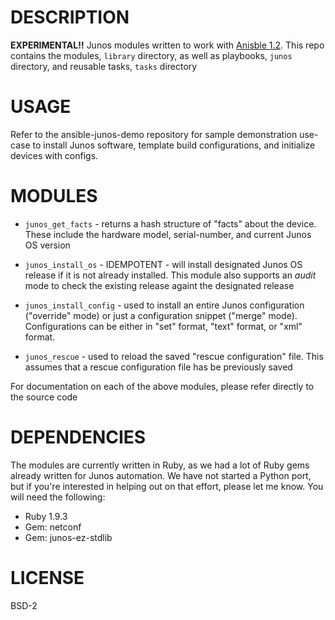 DESCRIPTION
===========

__EXPERIMENTAL!!__  Junos modules written to work with [Anisble 1.2](http://www.ansibleworks.com).  This repo contains the modules, `library` directory, as well as playbooks, `junos` directory, and reusable tasks, `tasks` directory

USAGE
=====

  Refer to the ansible-junos-demo repository for sample demonstration use-case to install Junos software, template build configurations, and initialize devices with configs.
  
MODULES
=======

  * `junos_get_facts` - returns a hash structure of "facts" about the device.  These include the hardware model, serial-number, and current Junos OS version
  
  * `junos_install_os` - IDEMPOTENT - will install designated Junos OS release if it is not already installed.  This module also supports an *audit* mode to check the existing release againt the designated release

  * `junos_install_config` - used to install an entire Junos configuration ("override" mode) or just a configuration snippet ("merge" mode).  Configurations can be either in "set" format, "text" format, or "xml" format.

  * `junos_rescue` - used to reload the saved "rescue configuration" file.  This assumes that a rescue configuration file has be previously saved 
  
  For documentation on each of the above modules, please refer directly to the source code

DEPENDENCIES
============

  The modules are currently written in Ruby, as we had a lot of Ruby gems already written for Junos automation.  We have not started a Python port, but if you're interested in helping out on that effort, please let me know.  You will need the following:
  
  * Ruby 1.9.3
  * Gem: netconf
  * Gem: junos-ez-stdlib

LICENSE
=======
  BSD-2
  
